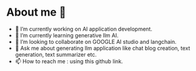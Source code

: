 # About me 👋

- 🔭 I’m currently working on AI  application development.
- 🌱 I’m currently learning generative llm AI.
- 👯 I’m looking to collaborate on GOOGLE AI studio and langchain.
- 💬 Ask me about generating llm application like chat blog creation, text generation, text summarizer etc.
- 📫 How to reach me : using this github link.


